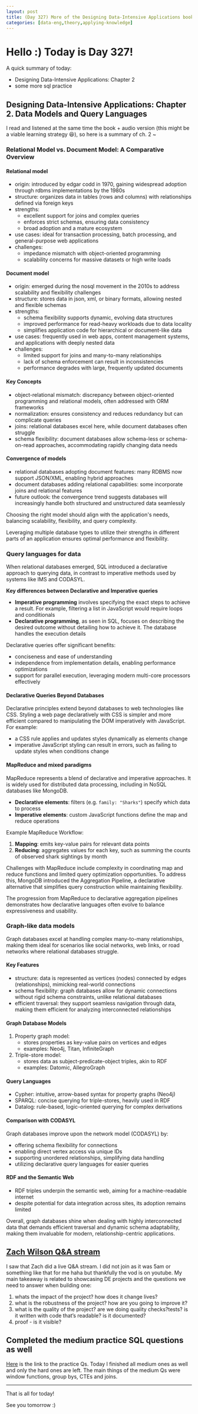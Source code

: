 ```yaml
---
layout: post
title: (Day 327) More of the Designing Data-Intensive Applications book
categories: [data-eng,theory,applying-knowledge]
---
```


# Hello :) Today is Day 327!
A quick summary of today:
* Designing Data-Intensive Applications: Chapter 2
* some more sql practice

## Designing Data-Intensive Applications: Chapter 2. Data Models and Query Languages

I read and listened at the same time the book + audio version (this might be a viable learning strategy 😆), so here is a summary of ch. 2 ~

### Relational Model vs. Document Model: A Comparative Overview  

#### Relational model  

- origin: introduced by edgar codd in 1970, gaining widespread adoption through rdbms implementations by the 1980s  
- structure: organizes data in tables (rows and columns) with relationships defined via foreign keys  
- strengths:  
  - excellent support for joins and complex queries  
  - enforces strict schemas, ensuring data consistency  
  - broad adoption and a mature ecosystem  
- use cases: ideal for transaction processing, batch processing, and general-purpose web applications  
- challenges:  
  - impedance mismatch with object-oriented programming  
  - scalability concerns for massive datasets or high write loads  


#### Document model  

- origin: emerged during the nosql movement in the 2010s to address scalability and flexibility challenges  
- structure: stores data in json, xml, or binary formats, allowing nested and flexible schemas  
- strengths:  
  - schema flexibility supports dynamic, evolving data structures  
  - improved performance for read-heavy workloads due to data locality  
  - simplifies application code for hierarchical or document-like data  
- use cases: frequently used in web apps, content management systems, and applications with deeply nested data  
- challenges:  
  - limited support for joins and many-to-many relationships  
  - lack of schema enforcement can result in inconsistencies  
  - performance degrades with large, frequently updated documents  


#### Key Concepts

- object-relational mismatch: discrepancy between object-oriented programming and relational models, often addressed with ORM frameworks
- normalization: ensures consistency and reduces redundancy but can complicate queries
- joins: relational databases excel here, while document databases often struggle
- schema flexibility: document databases allow schema-less or schema-on-read approaches, accommodating rapidly changing data needs

#### Convergence of models 

- relational databases adopting document features: many RDBMS now support JSON/XML, enabling hybrid approaches
- document databases adding relational capabilities: some incorporate joins and relational features
- future outlook: the convergence trend suggests databases will increasingly handle both structured and unstructured data seamlessly

Choosing the right model should align with the application's needs, balancing scalability, flexibility, and query complexity.  

Leveraging multiple database types to utilize their strengths in different parts of an application ensures optimal performance and flexibility.  

### Query languages for data

When relational databases emerged, SQL introduced a declarative approach to querying data, in contrast to imperative methods used by systems like IMS and CODASYL.  

**Key differences between Declarative and Imperative queries**  

- **Imperative programming** involves specifying the exact steps to achieve a result. For example, filtering a list in JavaScript would require loops and conditionals
- **Declarative programming**, as seen in SQL, focuses on describing the desired outcome without detailing how to achieve it. The database handles the execution details

Declarative queries offer significant benefits:  

- conciseness and ease of understanding
- independence from implementation details, enabling performance optimizations
- support for parallel execution, leveraging modern multi-core processors effectively

#### Declarative Queries Beyond Databases  

Declarative principles extend beyond databases to web technologies like CSS. Styling a web page declaratively with CSS is simpler and more efficient compared to manipulating the DOM imperatively with JavaScript. For example:  

- a CSS rule applies and updates styles dynamically as elements change 
- imperative JavaScript styling can result in errors, such as failing to update styles when conditions change

#### MapReduce and mixed paradigms  

MapReduce represents a blend of declarative and imperative approaches. It is widely used for distributed data processing, including in NoSQL databases like MongoDB.  

- **Declarative elements**: filters (e.g. `family: "Sharks"`) specify which data to process
- **Imperative elements**: custom JavaScript functions define the map and reduce operations  

Example MapReduce Workflow:  

1. **Mapping**: emits key-value pairs for relevant data points
2. **Reducing**: aggregates values for each key, such as summing the counts of observed shark sightings by month

Challenges with MapReduce include complexity in coordinating map and reduce functions and limited query optimization opportunities. To address this, MongoDB introduced the Aggregation Pipeline, a declarative alternative that simplifies query construction while maintaining flexibility.  

The progression from MapReduce to declarative aggregation pipelines demonstrates how declarative languages often evolve to balance expressiveness and usability.

### Graph-like data models

Graph databases excel at handling complex many-to-many relationships, making them ideal for scenarios like social networks, web links, or road networks where relational databases struggle.

#### Key Features

- structure: data is represented as vertices (nodes) connected by edges (relationships), mimicking real-world connections
- schema flexibility: graph databases allow for dynamic connections without rigid schema constraints, unlike relational databases
- efficient traversal: they support seamless navigation through data, making them efficient for analyzing interconnected relationships

#### Graph Database Models

1. Property graph model:  
   - stores properties as key-value pairs on vertices and edges
   - examples: Neo4j, Titan, InfiniteGraph
2. Triple-store model:  
   - stores data as subject-predicate-object triples, akin to RDF
   - examples: Datomic, AllegroGraph

#### Query Languages

- Cypher: intuitive, arrow-based syntax for property graphs (Neo4j)
- SPARQL: concise querying for triple-stores, heavily used in RDF 
- Datalog: rule-based, logic-oriented querying for complex derivations

#### Comparison with CODASYL

Graph databases improve upon the network model (CODASYL) by:

- offering schema flexibility for connections
- enabling direct vertex access via unique IDs
- supporting unordered relationships, simplifying data handling
- utilizing declarative query languages for easier queries

#### RDF and the Semantic Web
- RDF triples underpin the semantic web, aiming for a machine-readable internet
- despite potential for data integration across sites, its adoption remains limited

Overall, graph databases shine when dealing with highly interconnected data that demands efficient traversal and dynamic schema adaptability, making them invaluable for modern, relationship-centric applications.

## [Zach Wilson Q&A stream](https://youtu.be/IG1_nTJGH-8)

I saw that Zach did a live Q&A stream. I did not join as it was 5am or something like that for me haha but thankfully the vod is on youtube. My main takeaway is related to showcasing DE projects and the questions we need to answer when building one:

1. whats the impact of the project? how does it change lives?
2. what is the robustness of the project? how are you going to improve it?
3. what is the quality of the project? are we doing quality checks?tests? is it written with code that’s readable? is it documented?
4. proof - is it visible?

## Completed the medium practice SQL questions as well

[Here](https://www.dataexpert.io/questions) is the link to the practice Qs. Today I finished all medium ones as well and only the hard ones are left. The main things of the medium Qs were window functions, group bys, CTEs and joins. 

---

That is all for today!

See you tomorrow :)
